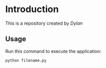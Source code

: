 # Introduction
This is a repository created by *Dylan*

## Usage
Run this command to execute the application: 

`python filename.py`
